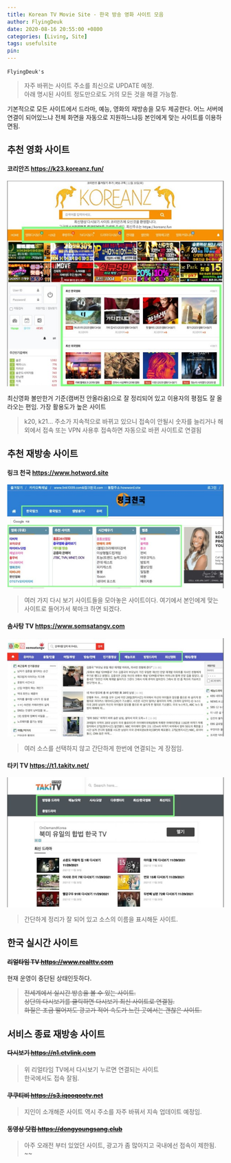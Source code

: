 ```yaml
---
title: Korean TV Movie Site - 한국 방송 영화 사이트 모음
author: FlyingDeuk
date: 2020-08-16 20:55:00 +0800
categories: [Living, Site]
tags: usefulsite
pin:
---
```


`FlyingDeuk's`
> 자주 바뀌는 사이트 주소를 최신으로 UPDATE 예정.<br>
아래 명시된 사이트 정도만으로도 거의 모든 것을 해결 가능함.<br>

기본적으로 모든 사이트에서 드라마, 예능, 영화의 재방송을 모두 제공한다. 어느 서버에 연결이 되어있느냐 전체 화면을 자동으로 지원하느냐등 본인에게 맞는 사이트를 이용하면됨.

## 추천 영화 사이트

#### 코리안즈 <https://k23.koreanz.fun/>
![site](/img/living/site/site1.jpg)

최신영화 볼만한거 기준(캠버전 안올라옴)으로 잘 정리되어 있고 이용자의 평점도 잘 올라오는 편임. 가장 활용도가 높은 사이트
> k20, k21... 주소가 지속적으로 바뀌고 있으니 접속이 안될시 숫자를 늘리거나 해외에서 접속 또는 VPN 사용후 접속하면 자동으로 바뀐 사이트로 연결됨<br>

## 추천 재방송 사이트

#### 링크 천국  <https://www.hotword.site>
![site](/img/living/site/site3.jpg)

> 여러 가지 다시 보기 사이트들을 모아놓은 사이트이다. 여기에서 본인에게 맞는 사이트로 들어가서 북마크 하면 되겠다.

#### 솜사탕 TV <https://www.somsatangv.com>
![site](/img/living/site/site4.jpg)

> 여러 소스를 선택하지 않고 간단하게 한번에 연결되는 게 장점임.

#### 타키 TV <https://t1.takitv.net/>
![site](/img/living/site/site2.jpg)

> 간단하게 정리가 잘 되어 있고 소스의 이름을 표시해둔 사이트.

## 한국 실시간 사이트

#### ~~리얼타임 TV <https://www.realttv.com>~~
현재 운영이 중단된 상태인듯하다.
> ~~전세계에서 실시간 방송을 볼 수 있는 사이트.<br>
상단의 다시보기를 클릭하면 다시보기 최신 사이트로 연결됨. <br> 화질은 조금 떨어져도 광고가 적어 속도가 느린 곳에서는 괜찮은 사이트.~~

## 서비스 종료 재방송 사이트

#### ~~다시보기 <https://n1.etvlink.com>~~
>위 리얼타임 TV에서 다시보기 누르면 연결되는 사이트<br>
한국에서도 접속 잘됨.

#### ~~쿠쿠티비 <https://s3.iqooqootv.net>~~
>지인이 소개해준 사이트 역시 주소를 자주 바꿔서 지속 업데이트 예정임.

#### ~~동영상 닷컴 <https://dongyoungsang.club>~~
> 아주 오래전 부터 있었던 사이트, 광고가 좀 많아지고 국내에선 접속이 제한됨.<br> ~~
